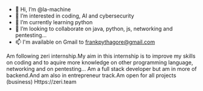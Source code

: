 - 👋 Hi, I’m @la-machine
- 👀 I’m interested in coding, AI and cybersecurity
- 🌱 I’m currently learning python 
- 💞️ I’m looking to collaborate on java, python, js, networking and pentesting...
- 📫 I'm available on Gmail to frankpythagore@gmail.com

<!---
la-machine/la-machine is a ✨ special ✨ repository because its `README.md` (this file) appears on your GitHub profile.
You can click the Preview link to take a look at your changes.
--->
Am following zeri internship.My aim in this internship is to improve my skills on coding and to aquire more knowledge on 
other programming language, networking and on pentesting...
Am a full stack developer but am in more of backend.And am also in entrepreneur track.Am open for all projects (business)
Https://zeri.team
